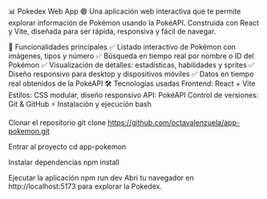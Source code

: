 📊 Pokedex Web App
🟢 Una aplicación web interactiva que te permite explorar información de Pokémon usando la PokéAPI.
Construida con React y Vite, diseñada para ser rápida, responsiva y fácil de navegar.

🧰 Funcionalidades principales
✅ Listado interactivo de Pokémon con imágenes, tipos y número
✅ Búsqueda en tiempo real por nombre o ID del Pokémon
✅ Visualización de detalles: estadísticas, habilidades y sprites
✅ Diseño responsivo para desktop y dispositivos móviles
✅ Datos en tiempo real obtenidos de la PokéAPI
🛠 Tecnologías usadas
Frontend: React + Vite
Estilos: CSS modular, diseño responsivo
API: PokéAPI
Control de versiones: Git & GitHub
⚡ Instalación y ejecución
bash

Clonar el repositorio
git clone https://github.com/octavalenzuela/app-pokemon.git

Entrar al proyecto
cd app-pokemon

Instalar dependencias
npm install

Ejecutar la aplicación
npm run dev Abrí tu navegador en http://localhost:5173 para explorar la Pokedex.
